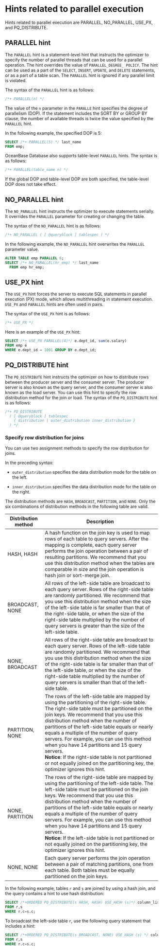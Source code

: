 # Hints related to parallel execution

Hints related to parallel execution are PARALLEL, NO_PARALLEL, USE_PX, and PQ_DISTRIBUTE.

## PARALLEL hint

The `PARALLEL` hint is a statement-level hint that instructs the optimizer to specify the number of parallel threads that can be used for a parallel operation. The hint overrides the value of `PARALLEL_DEGREE_ POLICY`. The hint can be used as a part of the `SELECT`, `INSERT`, `UPDATE`, and `DELETE` statements, or as a part of a table scan. The `PARALLEL` hint is ignored if any parallel limit is violated.

The syntax of the `PARALLEL` hint is as follows:

```sql
/*+ PARALLEL(n) */
```

The value of the `n` parameter in the `PARALLE` hint specifies the degree of parallelism (DOP). If the statement includes the SORT BY or GROUP BY clause, the number of available threads is twice the value specified by the `PARALLEL` hint.

In the following example, the specified DOP is 5:

```sql
SELECT /*+ PARALLEL(5) */ last_name
FROM emp;
```

OceanBase Database also supports table-level `PARALLEL` hints. The syntax is as follows:

```sql
/*+ PARALLEL(table_name n) */
```

If the global DOP and table-level DOP are both specified, the table-level DOP does not take effect.

## NO_PARALLEL hint

The `NO_PARALLEL` hint instructs the optimizer to execute statements serially. It overrides the `PARALLEL` parameter for creating or changing the table.

The syntax of the `NO_PARALLEL` hint is as follows:

```sql
/*+ NO_PARALLEL ( [ @queryblock ] tablespec ) */
```

In the following example, the `NO_PARALLEL` hint overwrites the `PARALLEL` parameter value.

```sql
ALTER TABLE emp PARALLEL 6;
SELECT /*+ NO_PARALLEL(hr_emp) */ last_name
  FROM emp hr_emp;
```

## USE_PX hint

The `USE_PX` hint forces the server to execute SQL statements in parallel execution (PX) mode, which allows multithreading in statement execution. `USE_PX` and `PARALLEL` hints are often used in pairs.

The syntax of the `USE_PX` hint is as follows:

```sql
/*+ USE_PX */
```

Here is an example of the `USE_PX` hint:

```sql
SELECT /*+ USE_PX PARALLEL(4)*/ e.dept_id, sum(e.salary)
FROM emp e
WHERE e.dept_id = 1001 GROUP BY e.dept_id;
```

## PQ_DISTRIBUTE hint

The `PQ_DISTRIBUTE` hint instructs the optimizer on how to distribute rows between the producer server and the consumer server. The producer server is also known as the query server, and the consumer server is also known as the load server. You can use this hint to specify the row distribution method for the join or load.
The syntax of the `PQ_DISTRIBUTE` hint is as follows:

```sql
/*+ PQ_DISTRIBUTE
  ( [ @queryblock ] tablespec
    { distribution | outer_distribution inner_distribution }
  ) */
```

### Specify row distribution for joins

You can use two assignment methods to specify the row distribution for joins.

In the preceding syntax:

* `outer_distribution` specifies the data distribution mode for the table on the left.

* `inner_distribution` specifies the data distribution mode for the table on the right.

The distribution methods are `HASH`, `BROADCAST`, `PARTITION`, and `NONE`. Only the six combinations of distribution methods in the following table are valid.

| Distribution method | Description |
|-----------------|--------------------------------------------------------------------------------------------------------------------------------------------------------------------------------------------|
| HASH, HASH | A hash function on the join key is used to map rows of each table to query servers. After the mapping is complete, each query server performs the join operation between a pair of resulting partitions. We recommend that you use this distribution method when the tables are comparable in size and the join operation is hash join or sort-merge join.  |
| BROADCAST, NONE | All rows of the left-side table are broadcast to each query server. Rows of the right-side table are randomly partitioned. We recommend that you use this distribution method when the size of the left-side table is far smaller than that of the right-side table, or when the size of the right-side table multiplied by the number of query servers is greater than the size of the left-side table.  |
| NONE, BROADCAST | All rows of the right-side table are broadcast to each query server. Rows of the left-side table are randomly partitioned. We recommend that you use this distribution method when the size of the right-side table is far smaller than that of the left-side table, or when the size of the right-side table multiplied by the number of query servers is smaller than that of the left-side table.  |
| PARTITION, NONE | The rows of the left-side table are mapped by using the partitioning of the right-side table. The right-side table must be partitioned on the join keys. We recommend that you use this distribution method when the number of partitions of the left-side table equals or nearly equals a multiple of the number of query servers. For example, you can use this method when you have 14 partitions and 15 query servers.  <br>**Notice**: If the right-side table is not partitioned or not equally joined on the partitioning key, the optimizer ignores this hint.  |
| NONE, PARTITION | The rows of the right-side table are mapped by using the partitioning of the left-side table. The left-side table must be partitioned on the join keys. We recommend that you use this distribution method when the number of partitions of the left-side table equals or nearly equals a multiple of the number of query servers. For example, you can use this method when you have 14 partitions and 15 query servers.  <br>**Notice**: If the left-side table is not partitioned or not equally joined on the partitioning key, the optimizer ignores this hint.  |
| NONE, NONE | Each query server performs the join operation between a pair of matching partitions, one from each table. Both tables must be equally partitioned on the join keys.  |

In the following example, tables `r` and `s` are joined by using a hash join, and the query contains a hint to use hash distribution:

```sql
SELECT /*+ORDERED PQ_DISTRIBUTE(s HASH, HASH) USE_HASH (s)*/ column_list
FROM r,s
WHERE r.c=s.c;
```

To broadcast the left-side table `r`, use the following query statement that includes a hint:

```sql
SELECT /*+ORDERED PQ_DISTRIBUTE(s BROADCAST, NONE) USE_HASH (s) */ column_list
FROM r,s
WHERE r.c=s.c;
```
